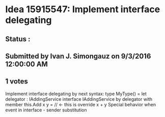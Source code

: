 # Idea 15915547: Implement interface delegating #

## Status : 

## Submitted by Ivan J. Simongauz on 9/3/2016 12:00:00 AM

## 1 votes

Implement interface delegating by next syntax:
type MyType() =
let delegator : IAddingService
interface IAddingService by delegator with
member this.Add x y = // <- this is override
x + y
Special behavior when event in interface - sender substitution

